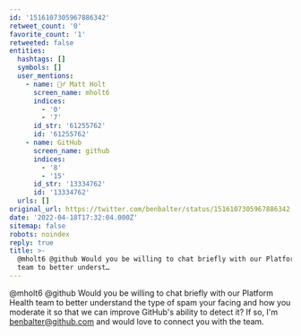 ```yaml
---
id: '1516107305967886342'
retweet_count: '0'
favorite_count: '1'
retweeted: false
entities:
  hashtags: []
  symbols: []
  user_mentions:
    - name: 🧗‍♂️ Matt Holt
      screen_name: mholt6
      indices:
        - '0'
        - '7'
      id_str: '61255762'
      id: '61255762'
    - name: GitHub
      screen_name: github
      indices:
        - '8'
        - '15'
      id_str: '13334762'
      id: '13334762'
  urls: []
original_url: https://twitter.com/benbalter/status/1516107305967886342
date: '2022-04-18T17:32:04.000Z'
sitemap: false
robots: noindex
reply: true
title: >-
  @mholt6 @github Would you be willing to chat briefly with our Platform Health
  team to better underst…
---
```


@mholt6 @github Would you be willing to chat briefly with our Platform Health team to better understand the type of spam your facing and how you moderate it so that we can improve GitHub's ability to detect it? If so, I'm benbalter@github.com and would love to connect you with the team.